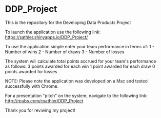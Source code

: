 # DDP_Project
This is the repository for the Developing Data Products Project

To launch the application use the following link:
https://sathler.shinyapps.io/DDP_Project/

To use the application simple enter your team performance in terms of:
1 - Number of wins
2 - Number of draws
3 - Number of losses

The system will calculate total points accrued for your team's performance as follows:
3 points awarded for each win
1 point awarded for each draw
0 points awarded for losses

NOTE: Please note the application was developed on a Mac and tested successfully with Chrome.

For a presentation "pitch" on the system, navigate to the following link:
http://rpubs.com/csathler/DDP_Project

Thank you for reviwing my project!

